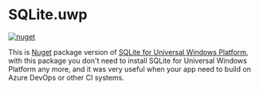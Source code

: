 # SQLite.uwp

[![nuget](https://img.shields.io/nuget/v/SQLite.uwp.svg?label=nuget)](https://www.nuget.org/packages/SQLite.uwp/)

This is [Nuget](https://www.nuget.org/packages/SQLite.uwp/) package version of [SQLite for Universal Windows Platform](https://marketplace.visualstudio.com/items?itemName=SQLiteDevelopmentTeam.SQLiteforUniversalWindowsPlatform), with this package you don't need to install SQLite for Universal Windows Platform any more, and it was very useful when your app need to build on Azure DevOps or other CI systems.
